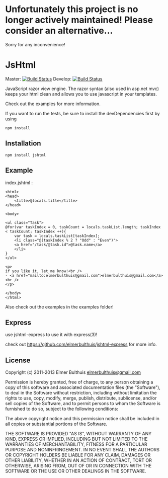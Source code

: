 # Unfortunately this project is no longer actively maintained! Please consider an alternative...

Sorry for any inconvenience!

# JsHtml

Master: [![Build Status](https://travis-ci.org/elmerbulthuis/jshtml.png?branch=master)](https://travis-ci.org/elmerbulthuis/jshtml)
Develop: [![Build Status](https://travis-ci.org/elmerbulthuis/jshtml.png?branch=develop)](https://travis-ci.org/elmerbulthuis/jshtml)

JavaScript razor view engine. The razor syntax (also used in asp.net mvc)
keeps your html clean and allows you to use javascript in your templates.

Check out the examples for more information.

If you want to run the tests, be sure to install the devDependencies first by using
	
	npm install
	

## Installation
	
	npm install jshtml


## Example

index.jshtml :

	<html>
	<head>
		<title>@locals.title</title>
	</head>
	
	<body>
	
	<ul class="Task">
	@for(var taskIndex = 0, taskCount = locals.taskList.length; taskIndex < taskCount; taskIndex ++){
		var task = locals.taskList[taskIndex];
		<li class="@(taskIndex % 2 ? "Odd" : "Even")">
		<a href="/task/@task.id">@task.name</a>
		</li>
	}
	</ul>
	
	<p>
	if you like it, let me know!<br />
	- <a href="mailto:elmerbulthuis@gmail.com">elmerbulthuis@gmail.com</a><br />
	</p>
	
	</body>
	</html>

Also check out the examples in the examples folder!


## Express

use jshtml-express to use it with express(3)!

check out https://github.com/elmerbulthuis/jshtml-express for more info.


## License 

Copyright (c) 2011-2013 Elmer Bulthuis <elmerbulthuis@gmail.com>

Permission is hereby granted, free of charge, to any person obtaining a copy of this software and associated documentation files (the "Software"), to deal in the Software without restriction, including without limitation the rights to use, copy, modify, merge, publish, distribute, sublicense, and/or sell copies of the Software, and to permit persons to whom the Software is furnished to do so, subject to the following conditions:

The above copyright notice and this permission notice shall be included in all copies or substantial portions of the Software.

THE SOFTWARE IS PROVIDED "AS IS", WITHOUT WARRANTY OF ANY KIND, EXPRESS OR IMPLIED, INCLUDING BUT NOT LIMITED TO THE WARRANTIES OF MERCHANTABILITY, FITNESS FOR A PARTICULAR PURPOSE AND NONINFRINGEMENT. IN NO EVENT SHALL THE AUTHORS OR COPYRIGHT HOLDERS BE LIABLE FOR ANY CLAIM, DAMAGES OR OTHER LIABILITY, WHETHER IN AN ACTION OF CONTRACT, TORT OR OTHERWISE, ARISING FROM, OUT OF OR IN CONNECTION WITH THE SOFTWARE OR THE USE OR OTHER DEALINGS IN THE SOFTWARE.
